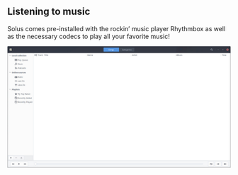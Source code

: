 ## Listening to music

Solus comes pre-installed with the rockin’ music player Rhythmbox as well as the necessary codecs to play all your favorite music!

![Listening to Music via Rhythmbox](images/rhythmbox.jpg)
